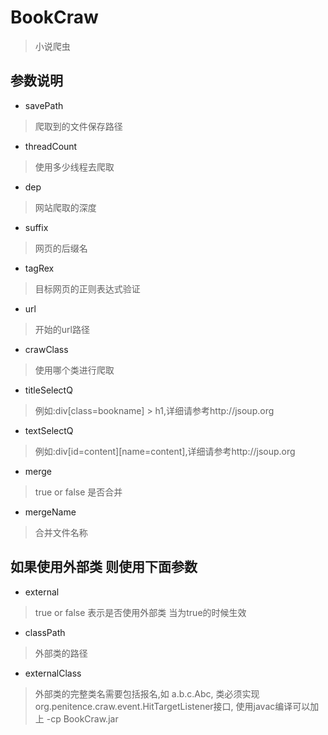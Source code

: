 ﻿# BookCraw
> 小说爬虫

## 参数说明

- savePath
> 爬取到的文件保存路径

- threadCount
> 使用多少线程去爬取

- dep
> 网站爬取的深度

- suffix
> 网页的后缀名

- tagRex
> 目标网页的正则表达式验证

- url
> 开始的url路径

- crawClass
> 使用哪个类进行爬取

- titleSelectQ
> 例如:div[class=bookname] > h1,详细请参考http://jsoup.org

- textSelectQ
> 例如:div[id=content][name=content],详细请参考http://jsoup.org

- merge
> true or false 是否合并

- mergeName
> 合并文件名称

## 如果使用外部类 则使用下面参数

- external
> true or false 表示是否使用外部类 当为true的时候生效

- classPath
> 外部类的路径

- externalClass
> 外部类的完整类名需要包括报名,如 a.b.c.Abc,
类必须实现org.penitence.craw.event.HitTargetListener接口,
使用javac编译可以加上 -cp BookCraw.jar